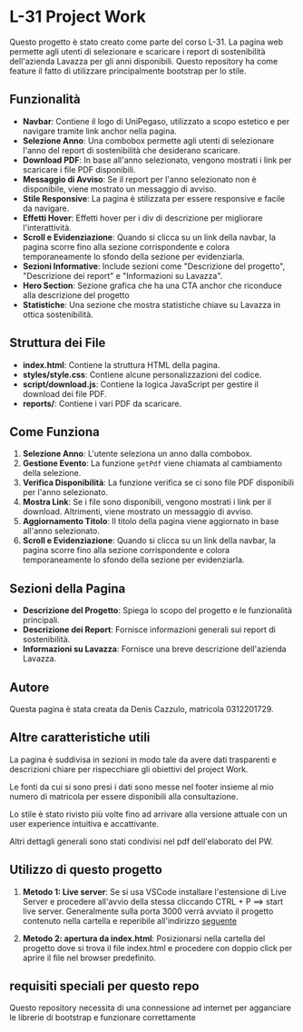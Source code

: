 # L-31 Project Work

Questo progetto è stato creato come parte del corso L-31.
La pagina web permette agli utenti di selezionare e scaricare i report di sostenibilità dell'azienda Lavazza per gli anni disponibili.
Questo repository ha come feature il fatto di utilizzare principalmente bootstrap per lo stile.

## Funzionalità

- **Navbar**: Contiene il logo di UniPegaso, utilizzato a scopo estetico e per navigare tramite link anchor nella pagina.
- **Selezione Anno**: Una combobox permette agli utenti di selezionare l'anno del report di sostenibilità che desiderano scaricare.
- **Download PDF**: In base all'anno selezionato, vengono mostrati i link per scaricare i file PDF disponibili.
- **Messaggio di Avviso**: Se il report per l'anno selezionato non è disponibile, viene mostrato un messaggio di avviso.
- **Stile Responsive**: La pagina è stilizzata per essere responsive e facile da navigare.
- **Effetti Hover**: Effetti hover per i div di descrizione per migliorare l'interattività.
- **Scroll e Evidenziazione**: Quando si clicca su un link della navbar, la pagina scorre fino alla sezione corrispondente e colora temporaneamente lo sfondo della sezione per evidenziarla.
- **Sezioni Informative**: Include sezioni come "Descrizione del progetto", "Descrizione dei report" e "Informazioni su Lavazza".
- **Hero Section**: Sezione grafica che ha una CTA anchor che riconduce alla descrizione del progetto
- **Statistiche**: Una sezione che mostra statistiche chiave su Lavazza in ottica sostenibilità.

## Struttura dei File

- **index.html**: Contiene la struttura HTML della pagina.
- **styles/style.css**: Contiene alcune personalizzazioni del codice.
- **script/download.js**: Contiene la logica JavaScript per gestire il download dei file PDF.
- **reports/**: Contiene i vari PDF da scaricare.

## Come Funziona

1. **Selezione Anno**: L'utente seleziona un anno dalla combobox.
2. **Gestione Evento**: La funzione `getPdf` viene chiamata al cambiamento della selezione.
3. **Verifica Disponibilità**: La funzione verifica se ci sono file PDF disponibili per l'anno selezionato.
4. **Mostra Link**: Se i file sono disponibili, vengono mostrati i link per il download. Altrimenti, viene mostrato un messaggio di avviso.
5. **Aggiornamento Titolo**: Il titolo della pagina viene aggiornato in base all'anno selezionato.
6. **Scroll e Evidenziazione**: Quando si clicca su un link della navbar, la pagina scorre fino alla sezione corrispondente e colora temporaneamente lo sfondo della sezione per evidenziarla.

## Sezioni della Pagina

- **Descrizione del Progetto**: Spiega lo scopo del progetto e le funzionalità principali.
- **Descrizione dei Report**: Fornisce informazioni generali sui report di sostenibilità.
- **Informazioni su Lavazza**: Fornisce una breve descrizione dell'azienda Lavazza.

## Autore

Questa pagina è stata creata da Denis Cazzulo, matricola 0312201729.

## Altre caratteristiche utili

La pagina è suddivisa in sezioni in modo tale da avere dati trasparenti
e descrizioni chiare per rispecchiare gli obiettivi del project Work.

Le fonti da cui si sono presi i dati sono messe nel footer insieme al mio numero di matricola
per essere disponibili alla consultazione.

Lo stile è stato rivisto più volte fino ad arrivare alla versione attuale con un user experience intuitiva e accattivante.

Altri dettagli generali sono stati condivisi nel pdf dell'elaborato del PW.

## Utilizzo di questo progetto

1. **Metodo 1: Live server**: Se si usa VSCode installare l'estensione di Live Server e procedere all'avvio della stessa cliccando CTRL + P ==> start live server. Generalmente sulla porta 3000 verrà avviato il progetto contenuto nella cartella e reperibile all'indirizzo [seguente](http://localhost:3000)

2. **Metodo 2: apertura da index.html**: Posizionarsi nella cartella del progetto dove si trova il file index.html e procedere con doppio click per aprire il file nel browser predefinito.

## requisiti speciali per questo repo

Questo repository necessita di una connessione ad internet per agganciare le librerie di bootstrap e funzionare correttamente
